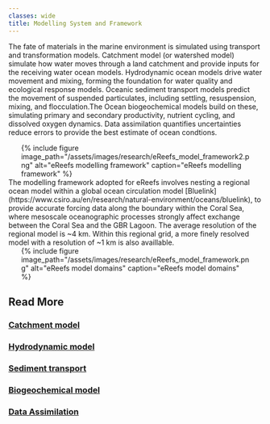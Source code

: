 ```yaml
---
classes: wide
title: Modelling System and Framework
---
```


The fate of materials in the marine environment is simulated using transport and transformation models. Catchment model (or watershed model) simulate how water moves through a land catchment and provide inputs for the receiving water ocean models. Hydrodynamic ocean models drive water movement and mixing, forming the foundation for water quality and ecological response models. Oceanic sediment transport models predict the movement of suspended particulates, including settling, resuspension, mixing, and flocculation.The Ocean biogeochemical models build on these, simulating primary and secondary productivity, nutrient cycling, and dissolved oxygen dynamics. Data assimilation quantifies uncertainties reduce errors to provide the best estimate of ocean condtions.


<div style="max-width: 90%; margin: auto;">
{% include figure image_path="/assets/images/research/eReefs_model_framework2.png" alt="eReefs modelling framework" caption="eReefs modelling framework" %}
</div>
The modelling framework adopted for eReefs involves nesting a regional ocean model within a global ocean circulation model [Bluelink](https://www.csiro.au/en/research/natural-environment/oceans/bluelink), to provide accurate forcing data along the boundary within the Coral Sea, where mesoscale oceanographic processes strongly affect exchange between the Coral Sea and the GBR Lagoon. The average resolution of the regional model is ~4 km. Within this regional grid, a more finely resolved model with a resolution of ~1 km is also availlable.

<div style="max-width: 90%; margin: auto;">
{% include figure image_path="/assets/images/research/eReefs_model_framework.png" alt="eReefs model domains" caption="eReefs model domains" %}
</div>

## Read More

### [Catchment model](/research/catchment_model)

### [Hydrodynamic model](/research/hydro_model)

### [Sediment transport](/research/sediment_transport_model)

### [Biogeochemical model](/research/biogeochemical_model)

### [Data Assimilation](/research/data_assimilation)



